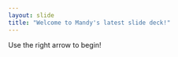 ```yaml
---
layout: slide
title: "Welcome to Mandy's latest slide deck!"
---
```


Use the right arrow to begin!
